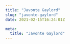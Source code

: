 ```yaml
---
title: "Javonte Gaylord"
slug: "javonte-gaylord"
date: 2021-02-15T16:24:01Z

meta:
  title: "Javonte Gaylord"
---
```


